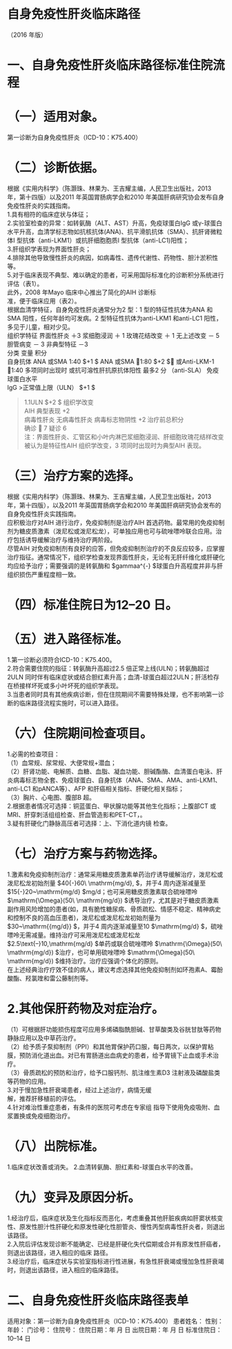 # 自身免疫性肝炎临床路径  
（2016 年版）  
# 一、自身免疫性肝炎临床路径标准住院流程  
# （一）适用对象。  
第一诊断为自身免疫性肝炎（ICD-10：K75.400）  
# （二）诊断依据。  
根据《实用内科学》（陈灏珠、林果为、王吉耀主编，人民卫生出版社，2013 年，第十四版）以及2011 年英国胃肠病学会和2010 年美国肝病研究协会发布自身免疫性肝炎的实践指南。  
1.具有相符的临床症状与体征；  
2.实验室检查的异常：如转氨酶（ALT、AST）升高，免疫球蛋白IgG 或γ-球蛋白水平升高，血清学标志物如抗核抗体(ANA)、抗平滑肌抗体（SMA）、抗肝肾微粒体I 型抗体（anti-LKM1）或抗肝细胞胞质I 型抗体（anti-LC1)阳性；  
3.肝组织学表现为界面性肝炎；  
4.排除其他导致慢性肝炎的病因，如病毒性、遗传代谢性、药物性、胆汁淤积性等。  
5.对于临床表现不典型、难以确定的患者，可采用国际标准化的诊断积分系统进行评估（表1）。  
此外，2008 年Mayo 临床中心推出了简化的AIH 诊断标  
准，便于临床应用（表2）。  
根据血清学特征，自身免疫性肝炎通常分为2 型：1 型的特征性抗体为ANA 和SMA 阳性，任何年龄均可发病。2 型特征性抗体为anti-LKM1 和anti-LC1 阳性，多见于儿童，相对少见。  
组织学特征 界面性肝炎 ＋3 浆细胞浸润   ＋ 1  玫瑰花结改变   ＋ 1  无上述改变   － 5  胆管病变   － 3  非典型特征 －3  
分类 变量 积分  
自身抗体   ANA 或SMA 1:40 $+1 $ 
   ANA 或SMA 1:80 $+2 $； 或Anti-LKM-1 1:40 多项同时出现时
     或抗可溶性肝抗原抗体阳性 最多2 分 
（anti-SLA） 免疫球蛋白水平   
   IgG >正常值上限（ULN） $+1 $ 
  >1.1ULN  $+2 $   组织学改变  
AIH 典型表现  +2  
病毒性肝炎   无病毒性肝炎 病毒标志物阴性 +2 治疗前总积分   
  确诊     7 
   疑诊    6  
注：界面性肝炎、汇管区和小叶内淋巴浆细胞浸润、肝细胞玫瑰花结样改变被认为是特征性AIH 组织学改变，3 项同时出现时为典型AIH 表现。  
# （三）治疗方案的选择。  
根据《实用内科学》（陈灏珠、林果为、王吉耀主编，人民卫生出版社，2013 年，第十四版），以及2011 年英国胃肠病学会和2010 年美国肝病研究协会发布的自身免疫性肝炎实践指南。  
应积极治疗对AIH 进行治疗，免疫抑制剂是治疗AIH 首选药物。最常用的免疫抑制剂为糖皮质激素（泼尼松或泼尼松龙），可单独应用也可与硫唑嘌呤联合应用。治疗包括诱导缓解治疗与维持治疗两阶段。  
尽管AIH 对免疫抑制剂有良好的应答，但免疫抑制剂治疗的不良反应较多，应掌握治疗指征。通常情况下，组织学检查发现界面性肝炎，无论有无肝纤维化或肝硬化均应给予治疗；需要强调的是转氨酶和 $gammaa^{-} $球蛋白升高程度并非与肝组织损伤严重程度相一致。  
# （四）标准住院日为12–20 日。  
# （五）进入路径标准。  
1.第一诊断必须符合ICD-10：K75.400。  
2.符合需要住院的指征：转氨酶升高超过2.5 倍正常上线(ULN)；转氨酶超过2ULN 同时伴有临床症状或结合胆红素升高；血清-球蛋白超过2ULN；肝活检存在桥接样坏死或多小叶坏死的组织学表现。  
3.当患者同时具有其他疾病诊断，但在住院期间不需要特殊处理，也不影响第一诊断的临床路径流程实施时，可以进入路径。  
# （六）住院期间检查项目。  
1.必需的检查项目：  
（1）血常规、尿常规、大便常规+潜血；  
（2）肝肾功能、电解质、血糖、血脂、凝血功能、胆碱酯酶、血清蛋白电泳、肝炎病毒标志物全套、免疫球蛋白、自身抗体（ANA、SMA、AMA、anti-LKM1、anti-LC1 和pANCA等）、AFP 和肝癌相关指标、肝硬化相关指标；  
（3）胸片、心电图、腹部B 超。  
2.根据患者情况可选择：铜蓝蛋白、甲状腺功能等其他生化指标；上腹部CT 或MRI、肝穿刺活组组检查、肝血管造影和PET-CT，。  
3.疑有肝硬化门静脉高压者可选择：上、下消化道内镜 检查。  
# （七）治疗方案与药物选择。  
1.激素和免疫抑制剂治疗：通常采用糖皮质激素单药治疗诱导缓解治疗，泼尼松或泼尼松龙初始剂量 $40{-}60\ \mathrm{mg/d}, $，并于4 周内逐渐减量至 $15{-}20~\mathrm{mg/d} $mg/d；也可采用糖皮质激素联合硫唑嘌呤 $\mathrm{\Omega}(50\ \mathrm{mg/d}) $诱导治疗，尤其是对于糖皮质激素副作用风险增加的患者(如，具有脆性糖尿病、骨质疏松、情感不稳定、精神病史和控制不良的高血压患者)，泼尼松或泼尼松龙初始剂量为 $30~\mathrm{{mg/d}} $，并于4 周内逐渐减量至10 $\mathrm{mg/d} $，硫唑嘌呤无需减量。维持治疗可采用泼尼松或泼尼松龙 $2.5\text{–}10\,\mathrm{mg/d} $单药或联合硫唑嘌呤 $\mathrm{\Omega}(50\ \mathrm{mg/d}) $治疗，也可单用硫唑嘌呤 $\mathrm{\Omega}(50\ \mathrm{mg/d}) $维持治疗。治疗应强调个体化的原则。  
在上述经典治疗疗效不佳的病人，建议考虑选择其他免疫抑制剂如环孢素A、霉酚酸酯、羟氯喹和雷公藤制剂等。  
# 2.其他保肝药物及对症治疗。  
（1）可根据肝功能损伤程度可应用多烯磷脂酰胆碱、甘草酸类及谷胱甘肽等药物静脉应用以及中草药治疗。  
（2）给予质子泵抑制剂（PPI）和其他胃保护药口服，每日两次，以保护胃粘膜，预防消化道出血。对已有胃肠道出血病史的患者，给予胃镜下止血或手术治疗。  
（3）骨质疏松的预防和治疗，给予口服钙剂、肌注维生素D3 注射液及磷酸盐类等药物的应用。  
3.对于慢加急性肝衰竭患者，经过上述治疗，病情无缓  
解，推荐肝移植前的评估。  
4.针对难治性重症患者，有条件的医院可考虑在专家组 指导下使用免疫吸附、血浆置换或免疫细胞治疗。  
# （八）出院标准。  
1.临床症状改善或消失。 2.血清转氨酶、胆红素和-球蛋白水平的改善。  
# （九）变异及原因分析。  
1.经治疗后，临床症状及生化指标反而恶化，考虑重叠其他肝脏疾病如肝窦状核变性、原发性胆汁性肝硬化和原发性硬化性胆管炎、慢性丙型病毒性肝炎者，则退出该路径。  
2.入院后评估发现诊断不能确定、已经是肝硬化失代偿期或合并有原发性肝癌者，则退出该路径，进入相应的临床 路径。  
3.经治疗后，临床症状与实验室指标进行性进展，有急性肝衰竭或慢加急性肝衰竭时，则退出该路径，进入相应的临床路径。  
# 二、自身免疫性肝炎临床路径表单  
适用对象：第一诊断为自身免疫性肝炎（ICD-10：K75.400） 患者姓名：  性别： 年龄：    门诊号：       住院号：     住院日期：年 月 日      出院日期：年 月 日       标准住院日：10–14 日  
